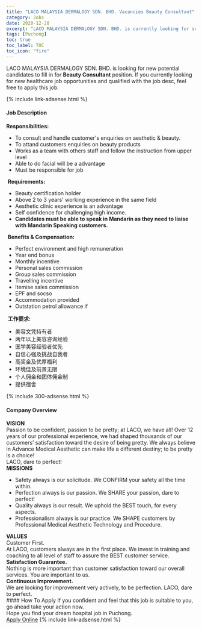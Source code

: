 ```yaml
---
title: "LACO MALAYSIA DERMALOGY SDN. BHD. Vacancies Beauty Consultant" 
category: Jobs 
date: 2020-12-28 
excerpt: "LACO MALAYSIA DERMALOGY SDN. BHD. is currently looking for suitable person to fill in the Beauty Consultant which positioned at Puchong" 
tags: [Puchong] 
toc: true 
toc_label: TOC 
toc_icon: "fire" 
--- 
```


<p>LACO MALAYSIA DERMALOGY SDN. BHD. is looking for new potential candidates to fill in for <b>Beauty Consultant</b> position. If you currently looking for new healthcare job opportunities and qualified with the job desc, feel free to apply this job.
</p>{% include link-adsense.html %} 
<div><div><div><h4>Job Description</h4></div></div><div><div><span><div><div><strong>Responsibilities:</strong><ul><li>To consult and handle customer's enquiries on aesthetic &amp; beauty.</li><li>To attand customers enquiries on beauty products</li><li>Works as a team with others staff and follow the instruction from upper level</li><li>Able to do facial will be a advantage</li><li>Must be responsible for job&#160;</li></ul>&#160;<strong>Requirements:</strong><ul><li>Beauty certification holder</li><li>Above 2 to 3 years' working experience in the same field</li><li>Aesthetic clinic experience is an advantage</li><li>Self confidence for challenging high income.</li><li><strong>Candidates must be able to speak in Mandarin as they need to liaise with Mandarin Speaking customers.</strong></li></ul>&#160;<strong>Benefits &amp; Compensation:</strong><ul><li>Perfect environment and high remuneration</li><li>Year end bonus</li><li>Monthly incentive</li><li>Personal sales commission</li><li>Group sales commission</li><li>Travelling incentive</li><li>Itemise sales commission</li><li>EPF and socso</li><li>Accommodation provided</li><li>Outstation petrol allowance if</li></ul>&#160;<strong>&#24037;&#20316;&#35201;&#27714;:</strong><ul><li>&#32654;&#23481;&#25991;&#20973;&#25345;&#26377;&#32773;</li><li>&#20004;&#24180;&#20197;&#19978;&#32654;&#23481;&#21672;&#35810;&#32463;&#39564;</li><li>&#21307;&#23398;&#32654;&#23481;&#32463;&#39564;&#32773;&#20248;&#20808;</li><li>&#33258;&#20449;&#24515;&#24378;&#21450;&#25361;&#25112;&#33258;&#25105;&#32773;</li><li>&#39640;&#22870;&#37329;&#21450;&#20248;&#21402;&#31119;&#21033;</li><li>&#29615;&#22659;&#20339;&#21450;&#21069;&#26223;&#26080;&#38480;</li><li>&#20010;&#20154;&#20323;&#37329;&#21644;&#22242;&#20307;&#20323;&#37329;&#21046;</li><li>&#25552;&#20379;&#23487;&#33293;</li></ul></div></div></span></div></div></div> 
{% include 300-adsense.html %} 
<div><div><div><h4>Company Overview</h4></div></div><div><div><span><div><div><strong>VISION</strong></div>
<div>Passion to be confident, passion to be pretty; at LACO, we have all! Over 12 years of our professional experience, we had shaped thousands of our customers&#8217; satisfaction toward the desire of being pretty. We always believe in Advance Medical Aesthetic can make life a different destiny; to be pretty is a choice!</div>
<div>LACO, dare to perfect!</div>
<div><strong>MISSIONS</strong></div>
<ul>
<li>Safety always is our solicitude. We CONFIRM your safety all the time within.</li>
<li>Perfection always is our passion. We SHARE your passion, dare to perfect!</li>
<li>Quality always is our result. We uphold the BEST touch, for every aspects.</li>
<li>Professionalism always is our practice. We SHAPE customers by Professional Medical Aesthetic Technology and Procedure.</li>
</ul>
<div><strong>VALUES</strong></div>
<div>Customer First.<br>
At LACO, customers always are in the first place. We invest in training and coaching to all level of staff to assure the BEST customer service.</div>
<div><strong>Satisfaction Guarantee.</strong><br>
Nothing is more important than customer satisfaction toward our overall services. You are important to us.</div>
<div><strong>Continuous Improvement.</strong><br>
We are looking for improvement very actively, to be perfection. LACO, dare to perfect.&#160;</div></div></span></div></div></div> 
#### How To Apply 
If you confident and feel that this job is suitable to you, go ahead take your action now. <br/> 
Hope you find your dream hospital job in Puchong. <br/> 
<a href="https://www.jobstreet.com.my/en/job/beauty-consultant-4447576?jobId=jobstreet-my-job-4447576&sectionRank=1&token=0~84b3b92f-fe39-4c9a-a123-79e7e5cc63e6&fr=SRP%20View%20In%20New%20Ta" class="btn btn--warning" target="_blank" rel="nofollow noopenner">Apply Online</a> 
{% include link-adsense.html %} 